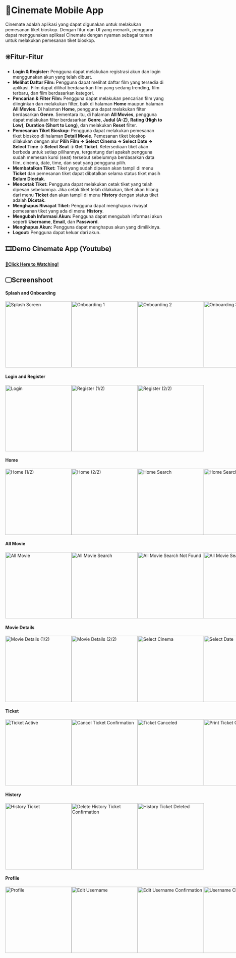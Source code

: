 # 📱Cinemate Mobile App
Cinemate adalah aplikasi yang dapat digunakan untuk melakukan pemesanan tiket bioskop. Dengan fitur dan UI yang menarik, pengguna dapat menggunakan aplikasi Cinemate dengan nyaman sebagai teman untuk melakukan pemesanan tiket bioskop.

## ❇️Fitur-Fitur
- **Login & Register:** Pengguna dapat melakukan registrasi akun dan login menggunakan akun yang telah dibuat.
- **Melihat Daftar Film:** Pengguna dapat melihat daftar film yang tersedia di aplikasi. Film dapat dilihat berdasarkan film yang sedang trending, film terbaru, dan film berdasarkan kategori.
- **Pencarian & Filter Film:** Pengguna dapat melakukan pencarian film yang diinginkan dan melakukan filter, baik di halaman **Home** maupun halaman **All Movies**. Di halaman **Home**, pengguna dapat melakukan filter berdasarkan **Genre**. Sementara itu, di halaman **All Movies**, pengguna dapat melakukan filter berdasarkan **Genre**, **Judul (A-Z)**, **Rating (High to Low)**, **Duration (Short to Long)**, dan melakukan **Reset** filter.
- **Pemesanan Tiket Bioskop:** Pengguna dapat melakukan pemesanan tiket bioskop di halaman **Detail Movie**. Pemesanan tiket bioskop dilakukan dengan alur **Pilih Film -> Select Cinema -> Select Date -> Select Time -> Select Seat -> Get Ticket**. Ketersediaan tiket akan berbeda untuk setiap pilihannya, tergantung dari apakah pengguna sudah memesan kursi (seat) tersebut sebelumnya berdasarkan data film, cinema, date, time, dan seat yang pengguna pilih.
- **Membatalkan Tiket:** Tiket yang sudah dipesan akan tampil di menu **Ticket** dan pemesanan tiket dapat dibatalkan selama status tiket masih **Belum Dicetak**.
- **Mencetak Tiket:** Pengguna dapat melakukan cetak tiket yang telah dipesan sebelumnya. Jika cetak tiket telah dilakukan, tiket akan hilang dari menu **Ticket** dan akan tampil di menu **History** dengan status tiket adalah **Dicetak**.
- **Menghapus Riwayat Tiket:** Pengguna dapat menghapus riwayat pemesanan tiket yang ada di menu **History**.
- **Mengubah Informasi Akun:** Pengguna dapat mengubah informasi akun seperti **Username**, **Email**, dan **Password**. 
- **Menghapus Akun:** Pengguna dapat menghapus akun yang dimilikinya.
- **Logout:** Pengguna dapat keluar dari akun.

## 🎞️Demo Cinemate App (Youtube)
#### [🔗Click Here to Watching!](https://youtu.be/SrQyiB4nltU)

## 🖵Screenshoot
#### Splash and Onboarding
<div style="display: flex;">
  <img src="https://github.com/user-attachments/assets/6f391657-8b59-4165-bb04-12ad2b6b5c61" alt="Splash Screen" width="210"/>
  <img src="https://github.com/user-attachments/assets/2419118c-3d71-490e-b4f4-3b7ee882b23e" alt="Onboarding 1" width="210"/>
  <img src="https://github.com/user-attachments/assets/ff9ef4d6-0ae1-45cd-85b8-a12d51e516e8" alt="Onboarding 2" width="210"/>
  <img src="https://github.com/user-attachments/assets/ab42c26c-02d2-4a81-b38d-383c4cc1f235" alt="Onboarding 3" width="210"/>
</div>

#### Login and Register
<div style="display: flex;">
  <img src="https://github.com/user-attachments/assets/bc185d1b-09b6-4697-9be5-facfbe74b1e9" alt="Login" width="210"/>
  <img src="https://github.com/user-attachments/assets/ac1ad4f7-3df9-42b3-86be-772594b8f92a" alt="Register (1/2)" width="210"/>
  <img src="https://github.com/user-attachments/assets/a378e4ec-4f07-4ddb-bb34-2a9893501a41" alt="Register (2/2)" width="210"/>
</div>

#### Home
<div style="display: flex;">
  <img src="https://github.com/user-attachments/assets/e9fe5bd4-ed36-4814-acd5-6564c367c1d5" alt="Home (1/2)" width="210"/>
  <img src="https://github.com/user-attachments/assets/f5a8a00b-4123-4a37-864a-c96e390e6d85" alt="Home (2/2)" width="210"/>
  <img src="https://github.com/user-attachments/assets/3e452365-7364-4e0e-9e7d-d994acb925ad" alt="Home Search" width="210"/>
  <img src="https://github.com/user-attachments/assets/767da7d9-34e9-4239-ab7b-8463272f89e5" alt="Home Search Not Found" width="210"/>
</div>

#### All Movie
<div style="display: flex;">
  <img src="https://github.com/user-attachments/assets/8077551f-77a3-48a6-adbc-cc7c717102bb" alt="All Movie" width="210"/>
  <img src="https://github.com/user-attachments/assets/6c883140-7c67-43d4-8fbb-ff7692a38c77" alt="All Movie Search" width="210"/>
  <img src="https://github.com/user-attachments/assets/7f8a6ea4-8b29-4b44-b0c2-50ba5eea0957" alt="All Movie Search Not Found" width="210"/>
  <img src="https://github.com/user-attachments/assets/6dac17ad-fa5b-4151-bf73-427ddbf45555" alt="All Movie Search by Genre" width="210"/>
  <img src="https://github.com/user-attachments/assets/1a3b7cfb-6601-48a7-9640-edb19561c6f7" alt="All Movie Search by Genre Not Found" width="210"/>
  <img src="https://github.com/user-attachments/assets/900bceb3-16c2-41f4-bbea-73f5ef3d6272" alt="All Movie Filter Options" width="210"/>
  <img src="https://github.com/user-attachments/assets/8117c11a-51b7-432b-941a-452ab71a7cdf" alt="All Movie Filter by Name (A-Z)" width="210"/>
  <img src="https://github.com/user-attachments/assets/9d685d62-7e72-401d-ae7a-2ed57ca6c1b3" alt="All Movie Filter by Rating (High to Low)" width="210"/>
  <img src="https://github.com/user-attachments/assets/9a4cd292-c95c-46c5-b243-d350a3b47d38" alt="All Movie Filter by Duration (Short to Long)" width="210"/>
</div>

#### Movie Details
<div style="display: flex;">
  <img src="https://github.com/user-attachments/assets/c73ae86d-3e47-434c-a23e-e681d438454d" alt="Movie Details (1/2)" width="210"/>
  <img src="https://github.com/user-attachments/assets/d42acd63-ed77-4998-8333-d692aeae46e6" alt="Movie Details (2/2)" width="210"/>
  <img src="https://github.com/user-attachments/assets/9c903c04-9080-4a0c-a040-1cb2b79df794" alt="Select Cinema" width="210"/>
  <img src="https://github.com/user-attachments/assets/0d93fae3-36db-4392-9c5e-9ff66e7b5af1" alt="Select Date" width="210"/>
  <img src="https://github.com/user-attachments/assets/88bd4608-c3a2-4d54-9dd9-add462d3e08a" alt="Select Time" width="210"/>
  <img src="https://github.com/user-attachments/assets/3df452a0-03b5-4491-91df-e188080d20e9" alt="Select Seats" width="210"/>
  <img src="https://github.com/user-attachments/assets/6bb935c5-2930-44ca-b0f2-4919535cc0f8" alt="Get Ticket Confirmation" width="210"/>
  <img src="https://github.com/user-attachments/assets/7553e273-197e-4ed4-a7c4-9350c0f2bb58" alt="Ticket Obtained" width="210"/>
</div>

#### Ticket
<div style="display: flex;">
  <img src="https://github.com/user-attachments/assets/9bca2a99-4b53-4c41-992f-318929ea34f8" alt="Ticket Active" width="210"/>
  <img src="https://github.com/user-attachments/assets/74ec735d-f8ad-46b3-9865-882d2fd0abf3" alt="Cancel Ticket Confirmation" width="210"/>
  <img src="https://github.com/user-attachments/assets/510a40dc-5179-4fad-a893-35950754b7f0" alt="Ticket Canceled" width="210"/>
  <img src="https://github.com/user-attachments/assets/fc617099-ee27-48e5-b684-05279e5d2875" alt="Print Ticket Confirmation" width="210"/>
  <img src="https://github.com/user-attachments/assets/9a96a705-bfce-4098-81ec-dc7b4367a1f0" alt="Ticket Printed" width="210"/>
</div>

#### History
<div style="display: flex;">
  <img src="https://github.com/user-attachments/assets/d4c2c3ef-6bbb-4289-9a9f-01205a01bf3d" alt="History Ticket" width="210"/>
  <img src="https://github.com/user-attachments/assets/65e2ea9b-413b-472e-9089-e58b0213d2fb" alt="Delete History Ticket Confirmation" width="210"/>
  <img src="https://github.com/user-attachments/assets/3b598124-3fd4-4907-9108-953b77e0343b" alt="History Ticket Deleted" width="210"/>
</div>

#### Profile
<div style="display: flex;">
  <img src="https://github.com/user-attachments/assets/bede5052-b0cd-4eaa-9708-e00236060cd2" alt="Profile" width="210"/>
  <img src="https://github.com/user-attachments/assets/0363f4d9-5ce5-481a-a54e-8b14c3a8c4fd" alt="Edit Username" width="210"/>
  <img src="https://github.com/user-attachments/assets/3471f5eb-32fe-4763-bffe-bba6d0b69611" alt="Edit Username Confirmation" width="210"/>
  <img src="https://github.com/user-attachments/assets/447432f2-331f-4f93-9a66-aaad7961fc56" alt="Username Changed" width="210"/>
  <img src="https://github.com/user-attachments/assets/c8cdfbc4-c044-44d7-8283-5c10c6b10de8" alt="Edit Email" width="210"/>
  <img src="https://github.com/user-attachments/assets/52616011-f1e6-4a46-99ae-6b82c0bfd604" alt="Edit Email Confirmation" width="210"/>
  <img src="https://github.com/user-attachments/assets/638e6400-fd89-4ed6-a073-f7d0f0960ca3" alt="Email Changed" width="210"/>
  <img src="https://github.com/user-attachments/assets/7f5eda26-6e23-4b30-9680-c6d8240dc687" alt="Change Password" width="210"/>
  <img src="https://github.com/user-attachments/assets/9848e441-494f-408b-8e20-db6bbb021b63" alt="Input Data Password" width="210"/>
  <img src="https://github.com/user-attachments/assets/50da72b1-c358-4b06-a9ed-bfa8ac139ac8" alt="Password Changed" width="210"/>
  <img src="https://github.com/user-attachments/assets/0468eea8-796f-4c18-aef2-c624bbd82211" alt="Logout Confirmation" width="210"/>
  <img src="https://github.com/user-attachments/assets/252ef859-d1d0-42fa-8956-024979a24cd1" alt="Account Logouted" width="210"/>
  <img src="https://github.com/user-attachments/assets/24f48eb5-ef3e-4167-aa24-0b545d5dc97a" alt="Delete Account Confirmation" width="210"/>
  <img src="https://github.com/user-attachments/assets/a9e54b72-0420-44b5-aa4e-f0431bb41fdf" alt="Account Deleted" width="210"/>
</div>

